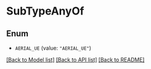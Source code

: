 # SubTypeAnyOf

## Enum


* `AERIAL_UE` (value: `"AERIAL_UE"`)


[[Back to Model list]](../README.md#documentation-for-models) [[Back to API list]](../README.md#documentation-for-api-endpoints) [[Back to README]](../README.md)



